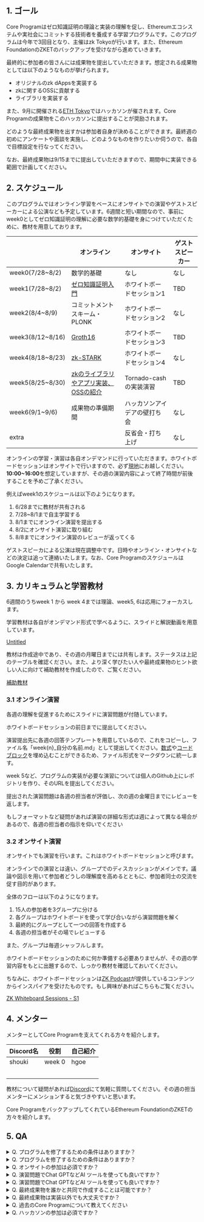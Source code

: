 ## 1. ゴール

Core Programはゼロ知識証明の理論と実装の理解を促し、Ethereumエコシステムや実社会にコミットする技術者を養成する学習プログラムです。このプログラムは今年で3回目となり、主催はzk Tokyoが行います。また、Ethereum FoundationのZKETのバックアップを受けながら進めていきます。

最終的に参加者の皆さんには成果物を提出していただきます。想定される成果物としては以下のようなものが挙げられます。

- オリジナルのzk dAppsを実装する
- zkに関するOSSに貢献する
- ライブラリを実装する

また、9月に開催される[ETH Tokyo](https://ethtokyo.org/)ではハッカソンが催されます。Core Programの成果物をこのハッカソンに提出することが奨励されます。

どのような最終成果物を出すかは参加者自身が決めることができます。最終週の初めにアンケートや面談を実施し、どのようなものを作りたいか伺うので、各自で目標設定を行なってください。

なお、最終成果物は9/15までに提出していただきますので、期間中に実装できる範囲で計画してください。

## 2. スケジュール

このプログラムではオンライン学習をベースにオンサイトでの演習やゲストスピーカーによる公演なども予定しています。6週間と短い期間なので、事前にweek0としてゼロ知識証明の理解に必要な数学的基礎を身につけていただくために、教材を用意しております。

|  | オンライン | オンサイト | ゲストスピーカー |
| --- | --- | --- | --- |
| week0(7/28~8/2) | 数学的基礎	 | なし | なし |
| week1(7/28~8/2) | [ゼロ知識証明入門](https://drive.google.com/drive/folders/1iH6mtAOkWp9AXTnpKf47pQyZmvwx38_w?usp=sharing) | ホワイトボードセッション1	 | TBD |
| week2(8/4~8/9) | コミットメントスキーム・PLONK | ホワイトボードセッション2	 | なし |
| week3(8/12~8/16) | [Groth16](https://drive.google.com/drive/folders/1GluJltqnuLZLSwH6Htu7KtfeCMeYlNX4?usp=drive_link) | ホワイトボードセッション3	 | TBD |
| week4(8/18~8/23) | [zk-STARK](https://drive.google.com/drive/folders/1oi6bDyubh9IQqEA0-XmvCrISlQ5rxBrR?usp=drive_link) | ホワイトボードセッション4	 | なし |
| week5(8/25~8/30) | [zkのライブラリやアプリ実装、OSSの紹介](https://drive.google.com/drive/folders/1Uu-iBUOr0ssVA_6K6nDPljmxOJo1mIfU?usp=drive_link) | Tornado-cashの実装演習	 | TBD |
| week6(9/1~9/6) | 成果物の準備期間 | ハッカソンアイデアの壁打ち会	 | なし |
| extra |  | 反省会・打ち上げ	 | なし |

オンラインの学習・演習は各自オンデマンドに行っていただきます。ホワイトボードセッションはオンサイトで行いますので、必ず[現地](https://maps.app.goo.gl/C78Ctg9HfwhkXRiV9)にお越しください。**10:00~16:00**を想定していますが、その週の演習内容によって終了時間が前後することを予めご了承ください。

例えばweek1のスケジュールは以下のようになります。

1. 6/28までに教材が共有される
2. 7/28~8/1まで自主学習する
3. 8/1までにオンライン演習を提出する
4. 8/2にオンサイト演習に取り組む
5. 8/8までにオンライン演習のレビューが返ってくる

ゲストスピーカによる公演は現在調整中です。日時やオンライン・オンサイトなどの決定は追って連絡いたします。なお、Core ProgramのスケジュールはGoogle Calendarで共有いたします。

[](https://calendar.google.com/calendar/u/1?cid=ZjI4ZjhmOWY4NTMzMzJmM2FiNDEzZjQ3Y2ZhZTFkOWMyNzNiN2UwOWQ4OGUwZDM5ZTRmYzQ3MDZiNWVkZTg2NkBncm91cC5jYWxlbmRhci5nb29nbGUuY29t)

## 3. カリキュラムと学習教材

6週間のうちweek 1 から week 4までは理論、week5, 6は応用にフォーカスします。

学習教材は各自がオンデマンド形式で学べるように、スライドと解説動画を用意しています。

[Untitled](https://www.notion.so/2144cf0b61e48047aa72d55f0d361f13?pvs=21)

教材は作成途中であり、その週の月曜日までには共有します。ステータスは上記のテーブルを確認ください。また、より深く学びたい人や最終成果物のヒント欲しい人に向けて補助教材を作成したので、ご覧ください。

[補助教材](https://www.notion.so/20e4cf0b61e480f58208f62296fe2871?pvs=21)

### 3.1 オンライン演習

各週の理解を促進するためにスライドに演習問題が付随しています。

ホワイトボードセッションの前日までに提出してください。

演習提出先に各週の回答テンプレートを用意しているので、これをコピーし、ファイル名「week{n}_自分の名前.md」として提出してください。[数式](https://docs.github.com/ja/get-started/writing-on-github/working-with-advanced-formatting/writing-mathematical-expressions)や[コードブロック](https://docs.github.com/ja/get-started/writing-on-github/working-with-advanced-formatting/creating-and-highlighting-code-blocks)を埋め込むことができるため、ファイル形式をマークダウンに統一します。

week 5など、プログラムの実装が必要な演習については個人のGithub上にレポジトリを作り、そのURLを提出してください。

提出された演習問題は各週の担当者が評価し、次の週の金曜日までにレビューを返します。

もしフォーマットなど疑問があれば演習の詳細な形式は週によって異なる場合があるので、各週の担当者の指示を仰いでください

### 3.2 オンサイト演習

オンサイトでも演習を行います。これはホワイトボードセッションと呼びます。

オンラインでの演習とは違い、グループでのディスカッションがメインです。議論や図示を用いて参加者どうしの理解度を高めるとともに、参加者同士の交流を促す目的があります。

全体のフローは以下のようになります。

1. 15人の参加者を3グループに分ける
2. 各グループはホワイトボードを使って学び合いながら演習問題を解く
3. 最終的にグループとして一つの回答を作成する
4. 各週の担当者がその場でレビューする

また、グループは毎週シャッフルします。

ホワイトボードセッションのために何か準備する必要ありませんが、その週の学習内容をもとに出題するので、しっかり教材を確認しておいてください。

ちなみに、ホワイトボードセッションは[ZK Podcast](https://zeroknowledge.fm/)が提供しているコンテンツからインスパイアを受けたものです。もし興味があればこちらもご覧ください。

[ZK Whiteboard Sessions - S1](https://www.youtube.com/playlist?list=PLj80z0cJm8QErn3akRcqvxUsyXWC81OGq)

## 4. メンター

メンターとしてCore Programを支えてくれる方々を紹介します。

| Discord名 | 役割 | 自己紹介 |
| --- | --- | --- |
| shouki | week 0 | hgoe |
|  |  |  |
|  |  |  |
|  |  |  |
|  |  |  |
|  |  |  |

教材について疑問があれば[Discord](https://discord.gg/DPj88upb)にて気軽に質問してください。その週の担当メンターにメンションすると気づきやすいと思います。

Core ProgramをバックアップしてくれているEthereum FoundationのZKETの方々を紹介します。

## 5. QA

<details><summary>Q. プログラムを修了するための条件はありますか？</summary>
    A. 特にありません。ただし、6週間のカリキュラムを通して技術力を培うように構成しているので、毎週の演習問題と最終成果物は必ず提出してください
</details>

<details><summary>Q. プログラムを修了するための条件はありますか？</summary>
    A. 特に注意書きがない限り問題ありません
</details>

<details><summary>Q. オンサイトの参加は必須ですか？</summary>
    A. はい。遠方の方や特別な理由がない限り毎週現地に赴いていただきます。電車の都合などで遅刻する場合は必ず連絡をしてください。
</details>

<details><summary>Q. 演習問題でChat GPTなどAI ツールを使っても良いですか？</summary>
    A. はい。
</details>

<details><summary>Q. 演習問題でChat GPTなどAI ツールを使っても良いですか？</summary>
    A. はい。
</details>

<details><summary>Q. 最終成果物を誰かと共同で作成することは可能ですか？</summary>
    A. 可能です。メンターとしてもチーム形成を促したいと思います。
</details>

<details><summary>Q. 最終成果物は実装以外でも大丈夫ですか？</summary>
    A. 基本的に実装を想定しています
</details>

<details><summary>
Q. 過去のCore Programについて教えてください
</summary>
https://github.com/ethereum/zket-core-program

</details>
<details><summary>Q. ハッカソンの参加は必須ですか？</summary>;    いいえ。</details>
